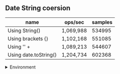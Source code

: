## Date String coersion

|name|ops/sec|samples|
|-|-|-|
|Using String()|1,069,988|534995|
|Using brackets {}|1,102,168|551085|
|Using '' + |1,089,213|544607|
|Using date.toString()|1,204,734|602368|


<details>
<summary>Environment</summary>

* __Machine:__ linux x64 | 4 vCPUs | 15.2GB Mem
* __Run:__ Mon May 13 2024 16:10:32 GMT+0000 (Coordinated Universal Time)
</details>

<!--
{"environment":{"platform":"linux","arch":"x64","cpus":4,"totalMemory":15.245216369628906},"benchmarks":[{"name":"Using String()","opsSec":1069988.99635027,"samples":534995},{"name":"Using brackets {}","opsSec":1102168.767775294,"samples":551085},{"name":"Using '' + ","opsSec":1089213.729875017,"samples":544607},{"name":"Using date.toString()","opsSec":1204734.4868536603,"samples":602368}]}-->
